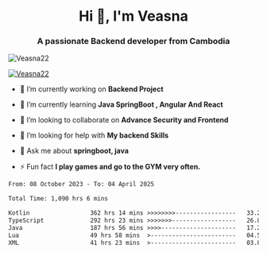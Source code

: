 <h1 align="center">Hi 👋, I'm Veasna</h1>
<h3 align="center">A passionate Backend developer from Cambodia</h3>

<p align="left"> <img src="https://komarev.com/ghpvc/?username=Veasna22&label=Profile%20views&color=0e75b6&style=flat" alt="Veasna22" /> </p>

<p align="left"> <a href="https://github.com/ryo-ma/github-profile-trophy"><img src="https://github-profile-trophy.vercel.app/?username=veasna22&theme=dracula" alt="Veasna22" /></a> </p>

- 🔭 I’m currently working on **Backend Project**

- 🌱 I’m currently learning **Java SpringBoot , Angular And React**

- 👯 I’m looking to collaborate on **Advance Security and Frontend**

- 🤝 I’m looking for help with **My backend Skills**

- 💬 Ask me about **springboot, java**

- ⚡ Fun fact **I play games and go to the GYM very often.**

<!--START_SECTION:waka-->

```txt
From: 08 October 2023 - To: 04 April 2025

Total Time: 1,090 hrs 6 mins

Kotlin                 362 hrs 14 mins >>>>>>>>-----------------   33.23 %
TypeScript             292 hrs 23 mins >>>>>>>------------------   26.82 %
Java                   187 hrs 56 mins >>>>---------------------   17.24 %
Lua                    49 hrs 58 mins  >------------------------   04.58 %
XML                    41 hrs 23 mins  >------------------------   03.80 %
```

<!--END_SECTION:waka-->
